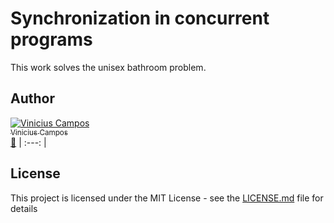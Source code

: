 # Synchronization in concurrent programs

This work solves the unisex bathroom problem.  

## Author

[![Vinicius Campos](https://avatars.githubusercontent.com/Vinihcampos?s=100)<br /><sub>Vinicius Campos</sub>](http://lattes.cnpq.br/4806707968253342)<br />[👀](https://github.com/vinihcampos/concurrent-programming/commits?author=Vinihcampos)
| :---: | 

## License

This project is licensed under the MIT License - see the [LICENSE.md](../LICENSE) file for details

